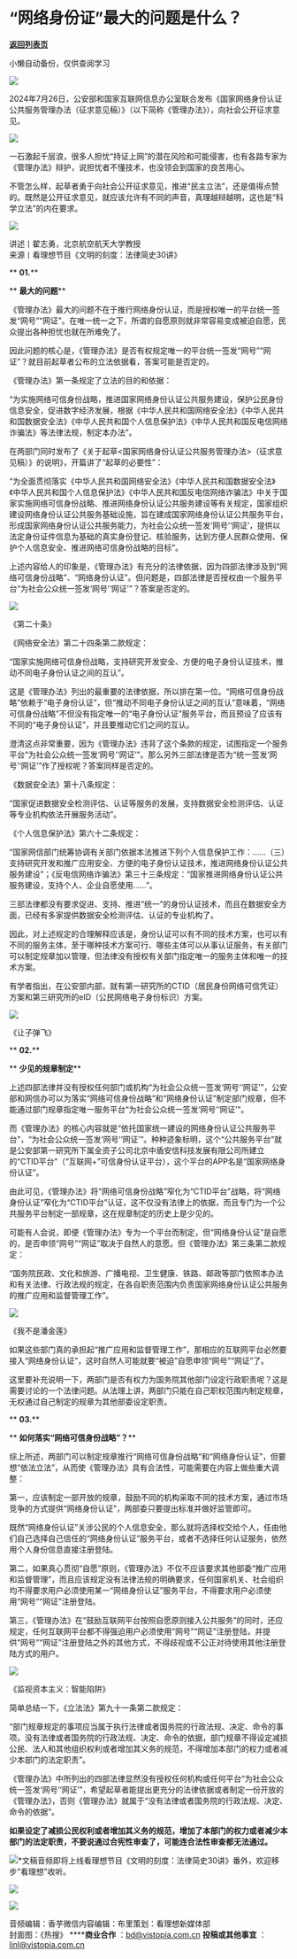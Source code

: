 # “网络身份证”最大的问题是什么？

[**返回列表页**](/gzh/看理想)

小懒自动备份，仅供查阅学习

![](https://mmbiz.qpic.cn/mmbiz_png/aP7vrTpXJxRA0ViaNRqia18YGj5LgX4VSibTFXfBlkXZakYUA8yBkEQYYmpmDmxH0IZyeY4oUcOiabiaj1PywxF6StQ/640?wx_fmt=png)

  

2024年7月26日，公安部和国家互联网信息办公室联合发布《国家网络身份认证公共服务管理办法（征求意见稿）》（以下简称《管理办法》），向社会公开征求意见。

  

![](https://mmbiz.qpic.cn/mmbiz_jpg/aP7vrTpXJxQm0DfzayibfSvn7ianmngUrHSmH5862qR1RYTgw8vYZthyCNybVjxOZcGbCZgjqpibcRuJS2H44hLYQ/640?wx_fmt=jpeg&from;=appmsg)

  

一石激起千层浪，很多人担忧“持证上网”的潜在风险和可能侵害，也有各路专家为《管理办法》辩护，说担忧者不懂技术，也没领会到国家的良苦用心。

  

不管怎么样，起草者勇于向社会公开征求意见，推进“民主立法”，还是值得点赞的。既然是公开征求意见，就应该允许有不同的声音，真理越辩越明，这也是“科学立法”的内在要求。

  

![](https://mmbiz.qpic.cn/mmbiz_png/aP7vrTpXJxRA0ViaNRqia18YGj5LgX4VSibyicaNpfZMjSJFGHr85glQV0UvxPDGJ30TMHYUPnUHgbYyqpCwF83EGw/640?wx_fmt=png)

  

讲述丨翟志勇，北京航空航天大学教授  
来源丨看理想节目《文明的刻度：法律简史30讲》

  

 ** **01.****

 ** **最大的问题****

  

《管理办法》最大的问题不在于推行网络身份认证，而是授权唯一的平台统一签发“网号”“网证”。在唯一统一之下，所谓的自愿原则就非常容易变成被迫自愿，民众提出各种担忧也就在所难免了。

  

因此问题的核心是，《管理办法》是否有权规定唯一的平台统一签发“网号”“网证”？就目前起草者公布的立法依据看，答案可能是否定的。

  

《管理办法》第一条规定了立法的目的和依据：

  

“为实施网络可信身份战略，推进国家网络身份认证公共服务建设，保护公民身份信息安全，促进数字经济发展，根据《中华人民共和国网络安全法》《中华人民共和国数据安全法》《中华人民共和国个人信息保护法》《中华人民共和国反电信网络诈骗法》等法律法规，制定本办法”。

  

在两部门同时发布了《关于起草<国家网络身份认证公共服务管理办法>（征求意见稿）》的说明》，开篇讲了“起草的必要性”：

  

“为全面贯彻落实《中华人民共和国网络安全法》《中华人民共和国数据安全法》《中华人民共和国个人信息保护法》《中华人民共和国反电信网络诈骗法》中关于国家实施网络可信身份战略、推进网络身份认证公共服务建设等有关规定，国家组织建设网络身份认证公共服务基础设施，旨在建成国家网络身份认证公共服务平台，形成国家网络身份认证公共服务能力，为社会公众统一签发‘网号’‘网证’，提供以法定身份证件信息为基础的真实身份登记、核验服务，达到方便人民群众使用、保护个人信息安全、推进网络可信身份战略的目标”。

  

上述内容给人的印象是，《管理办法》有充分的法律依据，因为四部法律涉及到“网络可信身份战略”、“网络身份认证”。但问题是，四部法律是否授权由一个服务平台“为社会公众统一签发‘网号’‘网证’”？答案是否定的。

  

![](https://mmbiz.qpic.cn/mmbiz_jpg/aP7vrTpXJxQm0DfzayibfSvn7ianmngUrHvltFYfI56ib1zkqia6pY3ktxA7mu5MuUkrzo6Wsf71DVraWV9zwMLo6Q/640?wx_fmt=jpeg&from;=appmsg)

《第二十条》

  

《网络安全法》第二十四条第二款规定：

  

“国家实施网络可信身份战略，支持研究开发安全、方便的电子身份认证技术，推动不同电子身份认证之间的互认”。

  

这是《管理办法》列出的最重要的法律依据，所以排在第一位。“网络可信身份战略”依赖于“电子身份认证”，但“推动不同电子身份认证之间的互认”意味着，“网络可信身份战略”不但没有指定唯一的“电子身份认证”服务平台，而且预设了应该有不同的“电子身份认证”，并且要推动它们之间的互认。

  

澄清这点非常重要，因为《管理办法》违背了这个条款的规定，试图指定一个服务平台“为社会公众统一签发‘网号’‘网证’”。那么另外三部法律是否为“统一签发‘网号’‘网证’”作了授权呢？答案同样是否定的。

  

《数据安全法》第十八条规定：

  

“国家促进数据安全检测评估、认证等服务的发展，支持数据安全检测评估、认证等专业机构依法开展服务活动”。

  

《个人信息保护法》第六十二条规定：

  

“国家网信部门统筹协调有关部门依据本法推进下列个人信息保护工作：……（三）支持研究开发和推广应用安全、方便的电子身份认证技术，推进网络身份认证公共服务建设”；《反电信网络诈骗法》第三十三条规定：“国家推进网络身份认证公共服务建设，支持个人、企业自愿使用……”。

  

三部法律都没有要求促进、支持、推进“统一”的身份认证技术，而且在数据安全方面，已经有多家提供数据安全检测评估、认证的专业机构了。

  

因此，对上述规定的合理解释应该是，身份认证可以有不同的技术方案，也可以有不同的服务主体，至于哪种技术方案可行、哪些主体可以从事认证服务，有关部门可以制定规章加以管理，但法律没有授权有关部门指定唯一的服务主体和唯一的技术方案。

  

有学者指出，在公安部内部，就有第一研究所的CTID（居民身份网络可信凭证）方案和第三研究所的eID（公民网络电子身份标识）方案。

  

![](https://mmbiz.qpic.cn/mmbiz_jpg/aP7vrTpXJxQm0DfzayibfSvn7ianmngUrHVUogwx3Al8iayrwDw0ELmshHTeEAVdjA4l1Cgo8m3OltfMJKeEdVVkQ/640?wx_fmt=jpeg)

《让子弹飞》

  

 ** **02.****

 ** **少见的规章制定****

  

上述四部法律并没有授权任何部门或机构“为社会公众统一签发‘网号’‘网证’”，公安部和网信办可以为落实“网络可信身份战略”和“网络身份认证”制定部门规章，但不能通过部门规章指定唯一服务平台“为社会公众统一签发‘网号’‘网证’”。

  

而《管理办法》的核心内容就是“依托国家统一建设的网络身份认证公共服务平台”，“为社会公众统一签发‘网号’‘网证’”。种种迹象标明，这个“公共服务平台”就是公安部第一研究所下属全资子公司北京中盾安信科技发展有限公司所建立的“CTID平台”（“互联网+”可信身份认证平台），这个平台的APP名是“国家网络身份认证”。

  

由此可见，《管理办法》将“网络可信身份战略”窄化为“CTID平台”战略，将“网络身份认证”窄化为“CTID平台”认证，这不仅没有法律上的依据，而且专门为一个公共服务平台制定一部规章，这在规章制定的历史上是少见的。

  

可能有人会说，即便《管理办法》专为一个平台而制定，但“网络身份认证”是自愿的，是否申领“网号”“网证”取决于自然人的意愿。但《管理办法》第三条第二款规定：

  

“国务院民政、文化和旅游、广播电视、卫生健康、铁路、邮政等部门依照本办法和有关法律、行政法规的规定，在各自职责范围内负责国家网络身份认证公共服务的推广应用和监督管理工作”。

  

![](https://mmbiz.qpic.cn/mmbiz_png/UP4mWEf5RM3ibS4ic8Cbs4XtoEwgwvkqyvf3hzDC3Q1CnAmBuIiaYOLdnPz8CRibUiat7pV4oXyAEQ8mnia3QC8dGzgQ/640?&wx;_fmt=png)

《我不是潘金莲》

  

如果这些部门真的承担起“推广应用和监督管理工作”，那相应的互联网平台必然要接入“网络身份认证”，这时自然人可能就要“被迫”自愿申领“网号”“网证”了。

  

这里要补充说明一下，两部门是否有权力为国务院其他部门设定行政职责呢？这是需要讨论的一个法律问题。从法理上讲，两部门只能在自己职权范围内制定规章，无权通过自己制定的规章为其他部委设定职责。

  

 ** **03.****

 ** **如何落实“网络可信身份战略”？****

  

综上所述，两部门可以制定规章推行“网络可信身份战略”和“网络身份认证”，但要想“依法立法”，从而使《管理办法》具有合法性，可能需要在内容上做些重大调整：

  

第一，应该制定一部开放的规章，鼓励不同的机构采取不同的技术方案，通过市场竞争的方式提供“网络身份认证”，两部委只要提出标准并做好监管即可。

  

既然“网络身份认证”关涉公民的个人信息安全，那么就将选择权交给个人，任由他们自己选择自己信任的“网络身份认证”服务平台，或者不选择任何认证服务，依然用个人身份信息直接注册登陆。

  

第二，如果真心贯彻“自愿”原则，《管理办法》不仅不应该要求其他部委“推广应用和监督管理”，而且应该规定没有法律法规的明确要求，任何国家机关、社会组织均不得要求用户必须使用某一“网络身份认证”服务平台，不得要求用户必须使用“网号”“网证”注册登陆。

  

第三，《管理办法》在“鼓励互联网平台按照自愿原则接入公共服务”的同时，还应规定，任何互联网平台都不得强迫用户必须使用“网号”“网证”注册登陆，并提供“网号”“网证”注册登陆之外的其他方式，不得歧视或不公正对待使用其他注册登陆方式的用户。

  

![](https://mmbiz.qpic.cn/mmbiz_jpg/aP7vrTpXJxQm0DfzayibfSvn7ianmngUrHDrdZywL0563ORTvyjQz4hYpCUTmPcibtSc7DmEcxLycPrFEvNFImnMQ/640?wx_fmt=jpeg&from;=appmsg)

《监视资本主义：智能陷阱》

  

简单总结一下，《立法法》第九十一条第二款规定：

  

“部门规章规定的事项应当属于执行法律或者国务院的行政法规、决定、命令的事项。没有法律或者国务院的行政法规、决定、命令的依据，部门规章不得设定减损公民、法人和其他组织权利或者增加其义务的规范，不得增加本部门的权力或者减少本部门的法定职责”。

  

《管理办法》中所列出的四部法律显然没有授权任何机构或任何平台“为社会公众统一签发‘网号’‘网证’”，希望起草者能提出更充分的法律依据或者制定一份开放的《管理办法》，否则《管理办法》就属于“没有法律或者国务院的行政法规、决定、命令的依据”。

  

 **如果设定了减损公民权利或者增加其义务的规范，增加了本部门的权力或者减少本部门的法定职责，不要说通过合宪性审查了，可能连合法性审查都无法通过。**

  

![](https://mmbiz.qpic.cn/mmbiz_png/aP7vrTpXJxRA0ViaNRqia18YGj5LgX4VSibCtkY28xLiaOEanibJrx7E0bWiaH8tRc0WkaCZ35VoiabPsr0urCBdAzT9Q/640?wx_fmt=other&wxfrom;=5&wx;_lazy=1&wx;_co=1&tp;=webp)*文稿音频即将上线看理想节目《文明的刻度：法律简史30讲》番外，欢迎移步"看理想"收听。  

![](https://mmbiz.qpic.cn/mmbiz_png/UP4mWEf5RM2XBUrBibl1RWE4Y8CBAHkurPgp7ZytrNywXRWSU9MhvIswRzqrFqxd2D1KZrvV0otlefMY5pGYTFA/640?&wx;_fmt=png)

  

![](https://mmbiz.qpic.cn/mmbiz_png/aP7vrTpXJxRA0ViaNRqia18YGj5LgX4VSibCtkY28xLiaOEanibJrx7E0bWiaH8tRc0WkaCZ35VoiabPsr0urCBdAzT9Q/640?wx_fmt=other&wxfrom;=5&wx;_lazy=1&wx;_co=1&tp;=webp)

  

音频编辑：香芋微信内容编辑：布里策划：看理想新媒体部  
封面图：《热搜》 ******商业合作** ：bd@vistopia.com.cn **投稿或其他事宜** ：linl@vistopia.com.cn


